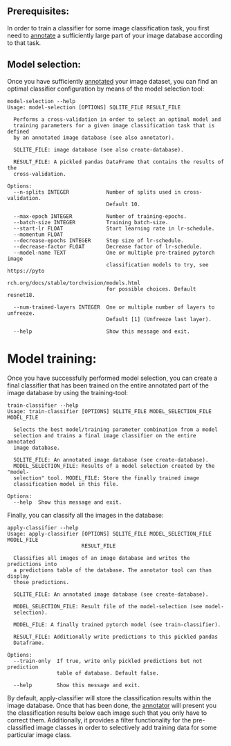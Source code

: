 ## Prerequisites:

In order to train a classifier for some image classification task,
you first need to [annotate](annotator.md) 
a sufficiently large part of your image database according to that task.

## Model selection:

Once you have sufficiently [annotated](annotator.md) your image dataset,
you can find an optimal classifier configuration by means of the model selection tool:

```
model-selection --help
Usage: model-selection [OPTIONS] SQLITE_FILE RESULT_FILE

  Performs a cross-validation in order to select an optimal model and
  training parameters for a given image classification task that is defined
  by an annotated image database (see also annotator).

  SQLITE_FILE: image database (see also create-database).

  RESULT_FILE: A pickled pandas DataFrame that contains the results of the
  cross-validation.

Options:
  --n-splits INTEGER            Number of splits used in cross-validation.
                                Default 10.

  --max-epoch INTEGER           Number of training-epochs.
  --batch-size INTEGER          Training batch-size.
  --start-lr FLOAT              Start learning rate in lr-schedule.
  --momentum FLOAT
  --decrease-epochs INTEGER     Step size of lr-schedule.
  --decrease-factor FLOAT       Decrease factor of lr-schedule.
  --model-name TEXT             One or multiple pre-trained pytorch image
                                classification models to try, see https://pyto
                                rch.org/docs/stable/torchvision/models.html
                                for possible choices. Default resnet18.

  --num-trained-layers INTEGER  One or multiple number of layers to unfreeze.
                                Default [1] (Unfreeze last layer).

  --help                        Show this message and exit.

```

# Model training:

Once you have successfully performed model selection, you can create a 
final classifier that has been trained on the entire annotated part of 
the image database by using the training-tool:

```
train-classifier --help
Usage: train-classifier [OPTIONS] SQLITE_FILE MODEL_SELECTION_FILE MODEL_FILE

  Selects the best model/training parameter combination from a model
  selection and trains a final image classifier on the entire annotated
  image database.

  SQLITE_FILE: An annotated image database (see create-database).
  MODEL_SELECTION_FILE: Results of a model selection created by the "model-
  selection" tool. MODEL_FILE: Store the finally trained image
  classification model in this file.

Options:
  --help  Show this message and exit.

```

Finally, you can classify all the images in the database:
```
apply-classifier --help
Usage: apply-classifier [OPTIONS] SQLITE_FILE MODEL_SELECTION_FILE MODEL_FILE
                        RESULT_FILE

  Classifies all images of an image database and writes the predictions into
  a predictions table of the database. The annotator tool can than display
  those predictions.

  SQLITE_FILE: An annotated image database (see create-database).

  MODEL_SELECTION_FILE: Result file of the model-selection (see model-
  selection).

  MODEL_FILE: A finally trained pytorch model (see train-classifier).

  RESULT_FILE: Additionally write predictions to this pickled pandas
  Dataframe.

Options:
  --train-only  If true, write only pickled predictions but not prediction
                table of database. Default false.

  --help        Show this message and exit.

```
By default, apply-classifier will store the classification results 
within the image database.
Once that has been done, the [annotator](annotator.md) will present 
you the classification results below each image 
such that you only have to correct them. 
Additionally, it provides a filter functionality for the pre-classified image classes 
in order to selectively add training data for some particular image class.
